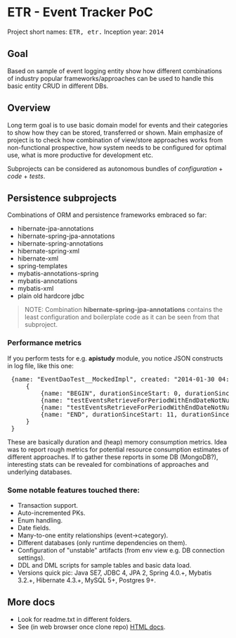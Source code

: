 ETR - Event Tracker PoC
===
Project short names: <tt>ETR, etr.</tt>
Inception year: <tt>2014</tt>

## Goal
Based on sample of event logging entity show how different combinations of industry popular
frameworks/approaches can be used to handle this basic entity CRUD in different DBs.

## Overview
Long term goal is to use basic domain model for events and their categories to show how they can be stored, transferred or shown.
Main emphasize of project is to check how combination of view/store approaches works from non-functional prospective, 
how system needs to be configured for optimal use, what is more productive for development etc.

Subprojects can be considered as autonomous bundles of *configuration* + *code* + *tests*.

## Persistence subprojects
Combinations of ORM and persistence frameworks embraced so far:
 - hibernate-jpa-annotations
 - hibernate-spring-jpa-annotations
 - hibernate-spring-annotations
 - hibernate-spring-xml
 - hibernate-xml
 - spring-templates
 - mybatis-annotations-spring
 - mybatis-annotations
 - mybatis-xml
 - plain old hardcore jdbc

> NOTE: Combination **hibernate-spring-jpa-annotations** contains the least configuration and boilerplate code as it can be seen from that subproject.

### Performance metrics
If you perform tests for e.g. **apistudy** module, you notice JSON constructs in log file, like this one:
<pre>
 {name: "EventDaoTest__MockedImpl", created: "2014-01-30 04:14:05.063", totalDuration: 11,  milestones:
     {
         {name: "BEGIN", durationSinceStart: 0, durationSincePrev: 0, memory:{max: 1804, total: 122, used: 9}}
         {name: "testEventsRetrieveForPeriodWithEndDateNotNull.BEGIN", durationSinceStart: 1, durationSincePrev: 1, memory:{max: 1804, total: 122, used: 9}}
         {name: "testEventsRetrieveForPeriodWithEndDateNotNull.END", durationSinceStart: 11, durationSincePrev: 10, memory:{max: 1804, total: 122, used: 9}}
         {name: "END", durationSinceStart: 11, durationSincePrev: 0, memory:{max: 1804, total: 122, used: 9}}
     }
 } 
</pre>

These are basically duration and (heap) memory consumption metrics. Idea was to report rough metrics for potential resource consumption estimates of different approaches.
If to gather these reports in some DB (MongoDB?), interesting stats can be revealed for combinations of approaches and underlying databases.
 
### Some notable features touched there:
 - Transaction support.
 - Auto-incremented PKs.
 - Enum handling.
 - Date fields.
 - Many-to-one entity relationships (event->category). 
 - Different databases (only runtime dependencies on them).
 - Configuration of "unstable" artifacts (from env view e.g. DB connection settings).
 - DDL and DML scripts for sample tables and basic data load.
 - Versions quick pic: Java SE7, JDBC 4, JPA 2, Spring 4.0.+, Mybatis 3.2.+, Hibernate 4.3.+, MySQL 5+, Postgres 9+.

## More docs
 - Look for readme.txt in different folders.
 - See (in web browser once clone repo) [HTML docs](docs/html/index.html).